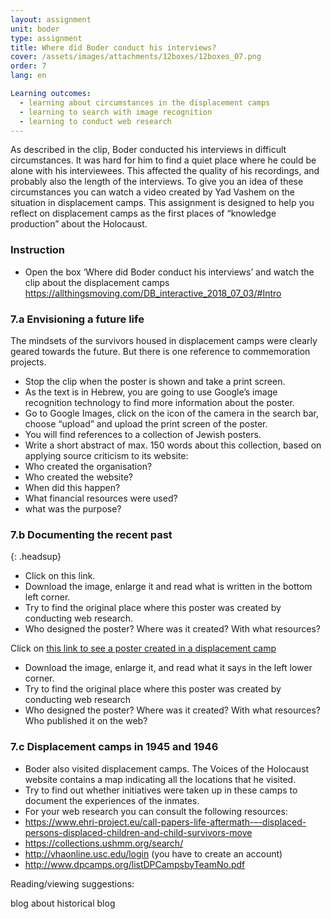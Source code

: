 ```yaml
---
layout: assignment
unit: boder
type: assignment
title: Where did Boder conduct his interviews?
cover: /assets/images/attachments/12boxes/12boxes_07.png
order: 7
lang: en

Learning outcomes:
  - learning about circumstances in the displacement camps
  - learning to search with image recognition
  - learning to conduct web research 
---
```


As described in the clip, Boder conducted his interviews in difficult circumstances. It was hard for him to find a quiet place where he could be alone with his interviewees. This affected the quality of his recordings, and probably also the length of the interviews. To give you an idea of these circumstances you can watch a video created by Yad Vashem on the situation in displacement camps. 
This assignment is designed to help you reflect on displacement camps as the first places of “knowledge production” about the Holocaust. 


<!-- more -->

<!-- briefing-student -->
### Instruction
<!-- section-contents -->
- Open the box ‘Where did Boder conduct his interviews’  and watch the clip about the displacement camps
https://allthingsmoving.com/DB_interactive_2018_07_03/#Intro

<!-- section -->
### 7.a  Envisioning a future life
<!-- section-contents -->

The mindsets of the survivors housed in displacement camps were clearly geared towards the future. But there is one reference to commemoration projects.
-	Stop the clip when the poster is shown and take a print screen.
-	As the text is in Hebrew, you are going to use Google’s image recognition technology to find more information about the poster. 
-	Go to Google Images, click on the icon of the camera in the search bar, choose “upload” and upload the print screen of the poster.
-	You will find references to a collection of Jewish posters. 
-	Write a short abstract of max. 150 words about this collection, based on applying source criticism to its website:
- Who created the organisation? 
- Who created the website? 
- When did this happen? 
- What financial resources were used?
- what was the purpose? 

<!-- section -->
### 7.b  Documenting the recent past

<!-- section-contents -->
{: .headsup}

-	Click on this link.
-	Download the image, enlarge it and read what is written in the bottom left corner. 
-	Try to find the original place where this poster was created by conducting web research. 
-	Who designed the poster? Where was it created? With what resources? 

Click on [this link to see a poster created in a displacement camp](https://www.kedem-auctions.com/content/two-posters-issued-central-historical-commission-central-committee-liberated-jews-american)

- Download the image, enlarge it, and read what it says in the left lower corner.
- Try to find the original place where this poster was created by conducting web research
- Who designed the poster? Where was it created? With what resources? Who published it on the web? 

<!-- section -->
### 7.c  Displacement camps in 1945 and 1946
<!-- section-contents -->
-	Boder also visited displacement camps. The Voices of the Holocaust website contains a map indicating all the locations that he visited.
-	Try to find out whether initiatives were taken up in these camps to document the experiences of the inmates. 
-	For your web research you can consult the following resources:                              
- https://www.ehri-project.eu/call-papers-life-aftermath-–-displaced-persons-displaced-children-and-child-survivors-move 
-	https://collections.ushmm.org/search/ 
-	http://vhaonline.usc.edu/login (you have to create an account)
-	http://www.dpcamps.org/listDPCampsbyTeamNo.pdf 

<!-- briefing-teacher -->



Reading/viewing  suggestions:

blog about historical blog
